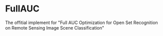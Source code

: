 # FullAUC
The offitial implement for "Full AUC Optimization for Open Set Recognition on Remote Sensing Image Scene Classification"
